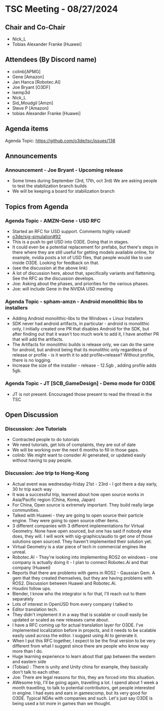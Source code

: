 # TSC Meeting - 08/27/2024

## Chair and Co-Chair
* Nick_L
* Tobias Alexander Franke [Huawei]

## Attendees (By Discord name)
* colinb[APMG]
* Gene [Amazon]
* Jan Hanca [Robotec.AI]
* Joe Bryant [O3DF]
* lsemp3d
* Nick_L
* Sid_Moudgil [Amzn]
* Steve P [Amazon]
* tobias Alexander Franke [Huawei]

## Agenda items
Agenda Topic: https://github.com/o3de/tsc/issues/138

## Announcements

### Announcement - Joe Bryant - Upcoming release
* Some times during September (3rd, 17th, oct 3rd) We are asking people to test the stabilization branch builds
* We will be keeping a board for stabilization branch

## Topics from Agenda

### Agenda Topic - AMZN-Gene - USD RFC
* Started an RFC for USD support. Comments highly valued!
* [o3de/sig-simulation#92](https://github.com/o3de/sig-simulation/pull/92)
* This is a push to get USD into O3DE.  Doing that in stages.  
* It could even be a potential replacement for prefabs, but there's steps in there where they are still
  useful for getting models available online, for example, nvidia posts a lot of USD files, that people would
  like to use inside O3DE.  Looking for feedback on that.
* (see the discussion at the above link)
* A lot of discussion here, about that, specifically variants and flattening.  See the RFC as the discussion develops.
* Joe: Asking about the phases, and priorities for the various phases.
* Joe: will include Gene in the NVIDIA USD meeting

### Agenda Topic - spham-amzn - Android monolithic libs to installers
* Adding Android monolithic-libs to the Windows + Linux Installers
* SDK never had android artifacts, in particular - android is monolithic only, I initially created one PR that disables Android for the SDK, but after finding out that it wasn't too much work to add it, I have another PR that will add the artifacts.
* The Artifacts for monolithic builds is release only, we can do the same for android, but android being that its monolithic only regardless of release or profile - is it worth it to add profile+release?  Without profile, there is no logging.
* Increase the size of the installer - release - 12.5gb , adding profile adds 5gb.

### Agenda Topic - JT [SCB_GameDesign] - Demo mode for O3DE
* JT is not present.  Encouraged those present to read the thread in the TSC

## Open Discussion

### Discussion: Joe Tutorials
* Contracted people to do tutorials
* We need tutorials, get lots of complaints, they are out of date
* We will be working over the next 6 months to fill in those gaps.
* colinb: We might want to consider AI generated, or updated easily without having to pay people.

### Discussion: Joe trip to Hong-Kong
* Actual event was wednesday-friday 21st - 23rd - I got there a day early, 30 hr trip each way
* It was a successful trip, learned about how open source works in Asia/Pacific region (China, Korea, Japan)
* For China, Open source is extremely important.  They build really large communities.
* Talked with Huawei - they are going to open source their particle engine.  They were going to open source other items.
* 3 different companies with 3 different implementations for Virtual Geometry.  None have open sourced, but one has said if nobody else does, they will.  I will work with sig-graphics/audio to get one of those solutions open sourced.  They haven't implemented their solution yet.
* Virtual Geometry is a star piece of tech in commercial engines like unreal.
* Robotec.AI - They're looking into implementing ROS2 on windows - one company is actually doing it - I plan to connect Robotec.Ai and that company (Huawei)
* Reports that there are problems with gems in ROS2 - Gaussian Gem.  A gem that they created themselves, but they are having problems with ROS2.  Discussion between Huawei and Robotec.Ai.
* Houdini follow ups.  
* Blender, I know who the integrator is for that, I'll reach out to them separately
* Lots of interest in OpenUSD from every company I talked to
* Editor translation tech.
* They didn't implement it in a way that is scalable or coudl easily be updated or scaled as new releases came about.
* I have a RFC coming up for actual translation layer for O3DE.  I've implemented localization before in projects, and it needs to be scalable easily used across the editor.  I suggest using AI to generate it.  
* When I put this RFC together, I expect to be the final version to be very different from what I suggest since there are people who know way more than I do.
* Huge learning experience to learn about that gap between the western and eastern side
* (Tobias) : There is unity and Unity china for example, they basically don't talk to each other.
* Joe: There are legal reasons for this, they are forced into this situation.
* AWesome trip, I'll be going again, travelling a lot.  I spend about 1 week a month travelling, to talk to potential contributors, get people interested in engine.  I had eyes and ears in gamescomp, but its very good for O3DE.  Typical NDAs with companies and such.  Let's just say O3DE is being used a lot more in games than we thought.


